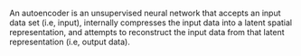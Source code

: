 An autoencoder is an unsupervised neural network that accepts an input data set (i.e, input), internally compresses the input data into a latent spatial representation, and attempts to reconstruct the input data from that latent representation (i.e, output data).
